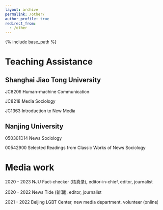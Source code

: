 ```yaml
---
layout: archive
permalink: /other/
author_profile: true
redirect_from:
  - /other
---
```


{% include base_path %}

Teaching Assistance
======

Shanghai Jiao Tong University 
------
JC8209  Human-machine Communication

JC8218  Media Sociology

JC1363  Introduction to New Media

Nanjing University 
------
050301D14  News Sociology 

00542900   Selected Readings from Classic Works of News Sociology

Media work
======
2020 - 2023  NJU Fact-checker (核真录), editor-in-chief, editor, journalist

2020 - 2022  News Tide (新潮), editor, journalist 

2021 - 2022  Beijing LGBT Center, new media department, volunteer (online) 


